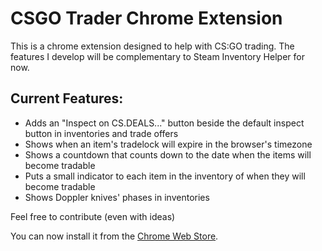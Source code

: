 CSGO Trader Chrome Extension
==============

This is a chrome extension designed to help with CS:GO trading.
The features I develop will be complementary to Steam Inventory Helper for now.

Current Features:
--------------
- Adds an "Inspect on CS.DEALS..." button beside the default inspect button in inventories and trade offers
- Shows when an item's tradelock will expire in the browser's timezone
- Shows a countdown that counts down to the date when the items will become tradable
- Puts a small indicator to each item in the inventory of when they will become tradable
- Shows Doppler knives' phases in inventories

Feel free to contribute (even with ideas)

You can now install it from the <a target="_blank" href="https://chrome.google.com/webstore/detail/csgo-trader/kaibcgikagnkfgjnibflebpldakfhfih/">Chrome Web Store</a>.
